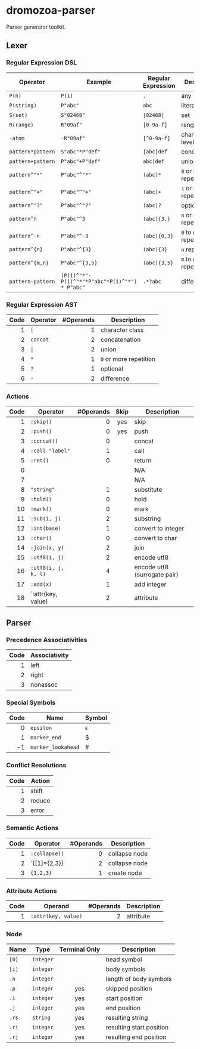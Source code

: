 # dromozoa-parser

Parser generator toolkit.

## Lexer

### Regular Expression DSL

| Operator          | Example                                        | Regular Expression        | Description              |
|-------------------|------------------------------------------------|---------------------------|--------------------------|
| `P(n)`            | `P(1)`                                         | `.`                       | any                      |
| `P(string)`       | `P"abc"`                                       | `abc`                     | literal                  |
| `S(set)`          | `S"02468"`                                     | `[02468]`                 | set                      |
| `R(range)`        | `R"09af"`                                      | `[0-9a-f]`                | range                    |
| `-atom`           | `-R"09af"`                                     | `[^0-9a-f]`               | character level negation |
| `pattern*pattern` | `S"abc"*P"def"`                                | `[abc]def`                | concatenation            |
| `pattern+pattern` | `P"abc"+P"def"`                                | <code>abc&#124;def</code> | union                    |
| `pattern^"*"`     | `P"abc"^"*"`                                   | `(abc)*`                  | `0` or more repetition   |
| `pattern^"+"`     | `P"abc"^"+"`                                   | `(abc)+`                  | `1` or more repetition   |
| `pattern^"?"`     | `P"abc"^"?"`                                   | `(abc)?`                  | optional                 |
| `pattern^n`       | `P"abc"^3`                                     | `(abc){3,}`               | `n` or more repetition   |
| `pattern^-n`      | `P"abc"^-3`                                    | `(abc){0,3}`              | `0` to `n` repetition    |
| `pattern^{n}`     | `P"abc"^{3}`                                   | `(abc){3}`                | `n` repetition           |
| `pattern^{m,n}`   | `P"abc"^{3,5}`                                 | `(abc){3,5}`              | `m` to `n` repetition    |
| `pattern-pattern` | `(P(1)^"*"-P(1)^"*"*P"abc"*P(1)^"*") * P"abc"` | `.*?abc`                  | difference               |

### Regular Expression AST

| Code | Operator            | #Operands | Description            |
|-----:|---------------------|----------:|------------------------|
|    1 | `[`                 |         1 | character class        |
|    2 | `concat`            |         2 | concatenation          |
|    3 | <code>&#124;</code> |         2 | union                  |
|    4 | `*`                 |         1 | `0` or more repetition |
|    5 | `?`                 |         1 | optional               |
|    6 | `-`                 |         2 | difference             |

### Actions

| Code | Operator            | #Operands | Skip | Description                  |
|-----:|---------------------|----------:|:----:|------------------------------|
|    1 | `:skip()`           |         0 | yes  | skip                         |
|    2 | `:push()`           |         0 | yes  | push                         |
|    3 | `:concat()`         |         0 |      | concat                       |
|    4 | `:call "label"`     |         1 |      | call                         |
|    5 | `:ret()`            |         0 |      | return                       |
|    6 |                     |           |      | N/A                          |
|    7 |                     |           |      | N/A                          |
|    8 | `"string"`          |         1 |      | substitute                   |
|    9 | `:hold()`           |         0 |      | hold                         |
|   10 | `:mark()`           |         0 |      | mark                         |
|   11 | `:sub(i, j)`        |         2 |      | substring                    |
|   12 | `:int(base)`        |         1 |      | convert to integer           |
|   13 | `:char()`           |         0 |      | convert to char              |
|   14 | `:join(x, y)`       |         2 |      | join                         |
|   15 | `:utf8(i, j)`       |         2 |      | encode utf8                  |
|   16 | `:utf8(i, j, k, l)` |         4 |      | encode utf8 (surrogate pair) |
|   17 | `:add(x)`           |         1 |      | add integer                  |
|   18 | `:attr(key, value)  |         2 |      | attribute                    |

## Parser

### Precedence Associativities

| Code | Associativity |
|-----:|---------------|
|    1 | left          |
|    2 | right         |
|    3 | nonassoc      |

### Special Symbols

| Code | Name               | Symbol |
|-----:|--------------------|--------|
|    0 | `epsilon`          | ϵ      |
|    1 | `marker_end`       | $      |
|   -1 | `marker_lookahead` | #      |

### Conflict Resolutions

| Code | Action |
|-----:|--------|
|    1 | shift  |
|    2 | reduce |
|    3 | error  |

### Semantic Actions

| Code | Operator      | #Operands | Description   |
|-----:|---------------|----------:|---------------|
|    1 | `:collapse()` |         0 | collapse node |
|    2 | `{[1]={2,3}}  |         2 | collapse node |
|    3 | `{1,2,3}`     |         1 | create node   |

### Attribute Actions

| Code | Operand             | #Operands | Description |
|-----:|---------------------|----------:|-------------|
|    1 | `:attr(key, value)` |         2 | attribute   |

### Node

| Name     | Type      | Terminal Only | Description              |
|----------|-----------|:-------------:|--------------------------|
| `[0]`    | `integer` |               | head symbol              |
| `[i]`    | `integer` |               | body symbols             |
| `.n`     | `integer` |               | length of body symbols   |
| `.p`     | `integer` |      yes      | skipped position         |
| `.i`     | `integer` |      yes      | start position           |
| `.j`     | `integer` |      yes      | end position             |
| `.rs`    | `string`  |      yes      | resulting string         |
| `.ri`    | `integer` |      yes      | resulting start position |
| `.rj`    | `integer` |      yes      | resulting end position   |
